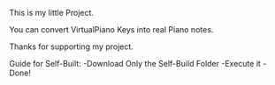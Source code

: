 This is my little  Project.

You can convert VirtualPiano Keys into real Piano notes.

Thanks for supporting my project.

Guide for Self-Built:
  -Download Only the Self-Build Folder
  -Execute it
  -Done!
